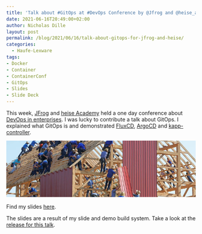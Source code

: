 ```yaml
---
title: 'Talk about #GitOps at #DevOps Conference by @Jfrog and @heise_academy'
date: 2021-06-16T20:49:00+02:00
author: Nicholas Dille
layout: post
permalink: /blog/2021/06/16/talk-about-gitops-for-jfrog-and-heise/
categories:
  - Haufe-Lexware
tags:
- Docker
- Container
- ContainerConf
- GitOps
- Slides
- Slide Deck
---
```


This week, [JFrog](https://www.jfrog.com/) and [heise Academy](https://heise-academy.de/) held a one day conference about [DevOps in enterprises](https://konferenzen.heise.de/devops-im-unternehmen/). I was lucky to contribute a talk about GitOps. I explained what GitOps is and demonstrated [FluxCD](https://fluxcd.io/), [ArgoCD](https://argoproj.github.io/argo-cd/) and [kapp-controller](https://carvel.dev/kapp-controller/).

<img src="/media/2021/06/barn-raising-unsplash_cropped.webp" style="object-fit: cover; object-position: center; width: 100%; height: 150px;" />

<!--more-->

Find my slides [here](https://dille.name/slides/2021-06-08/heise-Docker-und-Co-leicht-gemacht.html).

The slides are a result of my slide and demo build system. Take a look at the [release for this talk](https://github.com/nicholasdille/container-slides/releases/tag/2021-06-16).
